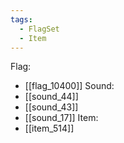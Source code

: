 ```yaml
---
tags:
  - FlagSet
  - Item
---
```

Flag:
- [[flag_10400]]
Sound:
- [[sound_44]]
- [[sound_43]]
- [[sound_17]]
Item:
- [[item_514]]
